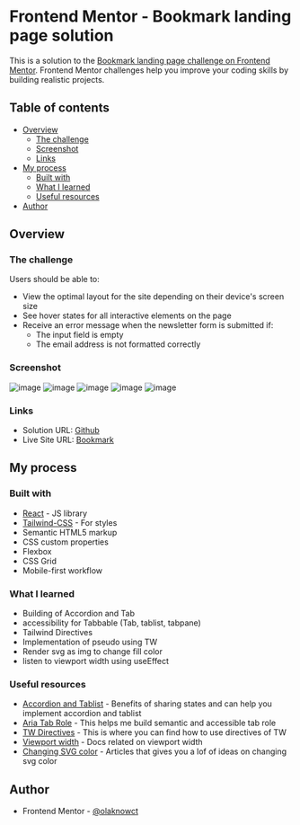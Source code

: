 # Frontend Mentor - Bookmark landing page solution

This is a solution to the [Bookmark landing page challenge on Frontend Mentor](https://www.frontendmentor.io/challenges/bookmark-landing-page-5d0b588a9edda32581d29158). Frontend Mentor challenges help you improve your coding skills by building realistic projects.

## Table of contents

- [Overview](#overview)
  - [The challenge](#the-challenge)
  - [Screenshot](#screenshot)
  - [Links](#links)
- [My process](#my-process)
  - [Built with](#built-with)
  - [What I learned](#what-i-learned)
  - [Useful resources](#useful-resources)
- [Author](#author)


## Overview

### The challenge

Users should be able to:

- View the optimal layout for the site depending on their device's screen size
- See hover states for all interactive elements on the page
- Receive an error message when the newsletter form is submitted if:
  - The input field is empty
  - The email address is not formatted correctly

### Screenshot
![image](https://user-images.githubusercontent.com/69885800/233856987-29a54be2-6ea3-41fd-a285-5ec1f0d6c261.png)
![image](https://user-images.githubusercontent.com/69885800/233856996-81f7a88b-0331-4262-bb5a-b93fe17c1742.png)
![image](https://user-images.githubusercontent.com/69885800/233857009-a455150c-ccf0-4cba-9023-e51d7dcf7139.png)
![image](https://user-images.githubusercontent.com/69885800/233857017-caf34ab8-fd39-4ca9-b1bd-637e4ab627c3.png)
![image](https://user-images.githubusercontent.com/69885800/233857025-35f74c70-7a2b-4cde-86c9-378e3459463a.png)

### Links

- Solution URL: [Github](https://github.com/olaknowct/bookmark)
- Live Site URL: [Bookmark](https://bookmark-fmtr.netlify.app/)

## My process

### Built with

- [React](https://reactjs.org/) - JS library
- [Tailwind-CSS](https://tailwindcss.com/) - For styles
- Semantic HTML5 markup
- CSS custom properties
- Flexbox
- CSS Grid
- Mobile-first workflow

### What I learned

- Building of Accordion and Tab
- accessibility for Tabbable (Tab, tablist, tabpane)
- Tailwind Directives
- Implementation of pseudo using TW
- Render svg as img to change fill color
- listen to viewport width using useEffect

### Useful resources

- [Accordion and Tablist](https://react.dev/learn/sharing-state-between-components) - Benefits of sharing states and can help you implement accordion and tablist
- [Aria Tab Role](https://developer.mozilla.org/en-US/docs/Web/Accessibility/ARIA/Roles/tab_role#description) - This helps me build semantic and accessible tab role
- [TW Directives](https://tailwindcss.com/docs/functions-and-directives) - This is where you can find how to use directives of TW
- [Viewport width](https://developer.mozilla.org/en-US/docs/Web/API/Window/innerWidth) - Docs related on viewport width
- [Changing SVG color](https://stackoverflow.com/questions/22252472/how-can-i-change-the-color-of-an-svg-element) - Articles that gives you a lof of ideas on changing svg color


## Author

- Frontend Mentor - [@olaknowct](https://www.frontendmentor.io/profile/olaknowct)

